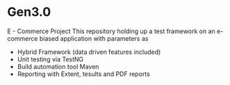 # Gen3.0
E - Commerce Project
This repository holding up a test framework on an e-commerce biased application with parameters as 
- Hybrid Framework (data driven features included) 
- Unit testing via TestNG 
- Build automation tool Maven 
- Reporting with Extent, tesults and PDF reports
